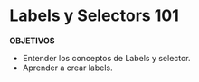 # Labels y Selectors 101

**OBJETIVOS**

- Entender los conceptos de Labels y selector.
- Aprender a crear labels.